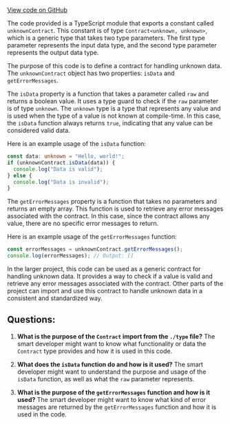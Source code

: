 [View code on GitHub](https://github.com/igorkamyshev/farfetched/packages/core/src/contract/unknown_contract.ts)

The code provided is a TypeScript module that exports a constant called `unknownContract`. This constant is of type `Contract<unknown, unknown>`, which is a generic type that takes two type parameters. The first type parameter represents the input data type, and the second type parameter represents the output data type.

The purpose of this code is to define a contract for handling unknown data. The `unknownContract` object has two properties: `isData` and `getErrorMessages`.

The `isData` property is a function that takes a parameter called `raw` and returns a boolean value. It uses a type guard to check if the `raw` parameter is of type `unknown`. The `unknown` type is a type that represents any value and is used when the type of a value is not known at compile-time. In this case, the `isData` function always returns `true`, indicating that any value can be considered valid data.

Here is an example usage of the `isData` function:

```typescript
const data: unknown = "Hello, world!";
if (unknownContract.isData(data)) {
  console.log("Data is valid");
} else {
  console.log("Data is invalid");
}
```

The `getErrorMessages` property is a function that takes no parameters and returns an empty array. This function is used to retrieve any error messages associated with the contract. In this case, since the contract allows any value, there are no specific error messages to return.

Here is an example usage of the `getErrorMessages` function:

```typescript
const errorMessages = unknownContract.getErrorMessages();
console.log(errorMessages); // Output: []
```

In the larger project, this code can be used as a generic contract for handling unknown data. It provides a way to check if a value is valid and retrieve any error messages associated with the contract. Other parts of the project can import and use this contract to handle unknown data in a consistent and standardized way.
## Questions: 
 1. **What is the purpose of the `Contract` import from the `./type` file?**
The smart developer might want to know what functionality or data the `Contract` type provides and how it is used in this code.

2. **What does the `isData` function do and how is it used?**
The smart developer might want to understand the purpose and usage of the `isData` function, as well as what the `raw` parameter represents.

3. **What is the purpose of the `getErrorMessages` function and how is it used?**
The smart developer might want to know what kind of error messages are returned by the `getErrorMessages` function and how it is used in the code.
